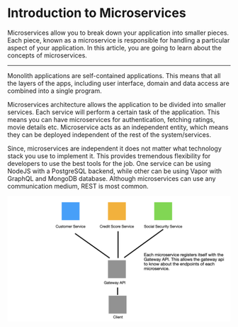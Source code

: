 
# Introduction to Microservices  

Microservices allow you to break down your application into smaller pieces. Each piece, known as a microservice is responsible for handling a particular aspect of your application. In this article, you are going to learn about the concepts of microservices.  

---


Monolith applications are self-contained applications. This means that all the layers of the apps, including user interface, domain and data access are combined into a single program. 

Microservices architecture allows the application to be divided into smaller services. Each service will perform a certain task of the application. This means you can have microservices for authentication, fetching ratings, movie details etc. Microservice acts as an independent entity, which means they can be deployed independent of the rest of the system/services. 

Since, microservices are independent it does not matter what technology stack you use to implement it. This provides tremendous flexibility for developers to use the best tools for the job. One service can be using NodeJS with a PostgreSQL backend, while other can be using Vapor with GraphQL and MongoDB database. Although microservices can use any communication medium, REST is most common. 



![Microservices](/images/microservices.jpeg)


